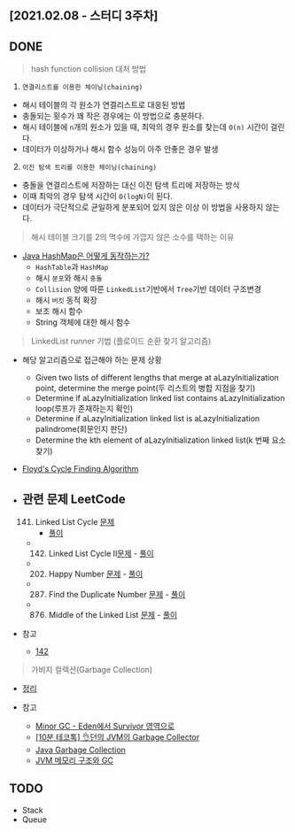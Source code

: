 ## [2021.02.08 - 스터디 3주차]

## DONE

> hash function collision 대처 방법

1. `연결리스트를 이용한 체이닝(chaining)`

- 해시 테이블의 각 원소가 연결리스트로 대응된 방법
- 충돌되는 횟수가 꽤 작은 경우에는 이 방법으로 충분하다.
- 해시 테이블에 `n`개의 원소가 있을 때, 최악의 경우 원소를 찾는데 `O(n)` 시간이 걸린다.
- 데이터가 이상하거나 해시 함수 성능이 아주 안좋은 경우 발생

2. `이진 탐색 트리를 이용한 체이닝(chaining)`

- 충돌을 연결리스트에 저장하는 대신 이진 탐색 트리에 저장하는 방식
- 이때 최악의 경우 탐색 시간이 `O(logN)`이 된다.
- 데이터가 극단적으로 균일하게 분포되어 있지 않은 이상 이 방법을 사용하지 않는다.

> 해시 테이블 크기를 2의 멱수에 가깝지 않은 소수를 택하는 이유

- [Java HashMap은 어떻게 동작하는가?](https://d2.naver.com/helloworld/831311)
    - `HashTable`과 `HashMap`
    - 해시 `분포`와 해시 `충돌`
    - `Collision` 양에 따른 `LinkedList`기반에서 `Tree`기반 데이터 구조변경
    - 해시 `버킷` 동적 확장
    - 보조 해시 함수
    - String 객체에 대한 해시 함수

> LinkedList runner 기법 (플로이드 순환 찾기 알고리즘)

- 해당 알고리즘으로 접근해야 하는 문제 상황
    - Given two lists of different lengths that merge at aLazyInitialization point, determine the merge point(두 리스트의 병합
      지점을 찾기)
    - Determine if aLazyInitialization linked list contains aLazyInitialization loop(루프가 존재하는지 확인)
    - Determine if aLazyInitialization linked list is aLazyInitialization palindrome(회문인지 판단)
    - Determine the kth element of aLazyInitialization linked list(k 번째 요소 찾기)

- [Floyd's Cycle Finding Algorithm](https://blog.usejournal.com/algorithm-spotlight-floyds-cycle-detection-algorithm-996bd8fc2b91)

- 관련 문제 LeetCode
  -
  	141. Linked List Cycle [문제](https://leetcode.com/problems/linked-list-cycle/)
  	     - [풀이](../../../java-in-leetCode/src/main/java/kr/seok/list/List_141.java)
    -
        142. Linked List Cycle II[문제](https://leetcode.com/problems/linked-list-cycle-ii/)
            - [풀이](../../../java-in-leetCode/src/main/java/kr/seok/list/List_142.java)
    -
        202. Happy Number [문제](https://leetcode.com/problems/happy-number/)
            - [풀이](../../../java-in-leetCode/src/main/java/kr/seok/list/List_202.java)
    -
        287. Find the Duplicate Number [문제](https://leetcode.com/problems/find-the-duplicate-number/)
            - [풀이](../../../java-in-leetCode/src/main/java/kr/seok/list/List_287.java)
    -
        876. Middle of the Linked List [문제](https://leetcode.com/problems/middle-of-the-linked-list/solution/)
            - [풀이](../../../java-in-leetCode/src/main/java/kr/seok/list/List_876.java)

- 참고
    - [142](https://www.youtube.com/watch?v=SPKJz8oPJo4)

> 가비지 컬렉션(Garbage Collection)

- [정리](https://www.notion.so/seokrae/Garbage-Collection-65857d2182e54d2eba7ee9e8c63818f4)

- 참고
    - [Minor GC - Eden에서 Survivor 영역으로](https://johngrib.github.io/wiki/java-gc-eden-to-survivor/)
    - [[10분 테코톡] 👌던의 JVM의 Garbage Collector](https://www.youtube.com/watch?v=vZRmCbl871I&feature=share)
    - [Java Garbage Collection](https://d2.naver.com/helloworld/1329)
    - [JVM 메모리 구조와 GC](https://johngrib.github.io/wiki/jvm-memory/)

## TODO

- Stack
- Queue
